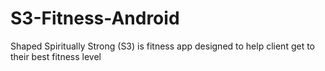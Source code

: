 # S3-Fitness-Android
Shaped Spiritually Strong (S3) is fitness app designed to help client get to their best fitness level 
